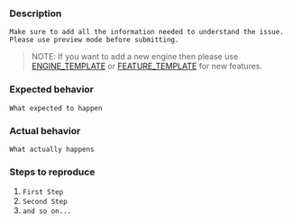 <!---
Template : Request to fix incorrect bahaviour or mistake
Title    : Any
---
Please delete this text and fill in the template below.
If unsure about something, just do as best as you're able.
--->
### Description
`Make sure to add all the information needed to understand the issue. Please use preview mode before submitting.`

> NOTE: If you want to add a new engine then please use [ENGINE_TEMPLATE](ENGINE_TEMPLATE.md) or [FEATURE_TEMPLATE](FEATURE_TEMPLATE.md) for new features.

### Expected behavior
`What expected to happen`

### Actual behavior
`What actually happens`

### Steps to reproduce
1. `First Step`
2. `Second Step`
3. `and so on...`

<!---
Please also provide more details if that applicable:

### Proposal
`How you propose to fix that issue`

### Logs, Error output
```
Any additional information, logs
```

### Environment
- Version: `version`
- Platform: `OS version`
--->
